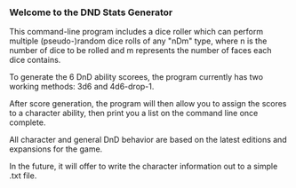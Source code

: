 ### Welcome to the DND Stats Generator

This command-line program includes a dice roller which can perform multiple (pseudo-)random dice rolls of any "nDm" type, where n is the number of dice to be rolled and m represents the number of faces each dice contains.

To generate the 6 DnD ability scorees, the program currently has two working methods: 3d6 and 4d6-drop-1.

After score generation, the program will then allow you to assign the scores to a character ability, then print you a list on the command line once complete.

All character and general DnD behavior are based on the latest editions and expansions for the game.

In the future, it will offer to write the character information out to a simple .txt file.
